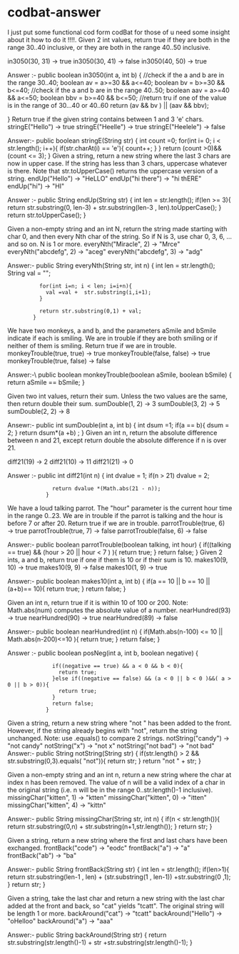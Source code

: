 # codbat-answer
I just put some functional cod form codBat for those of u need some insight about it how to do it !!!!.
Given 2 int values, return true if they are both in the range 30..40 inclusive, or they are both in the range 40..50 inclusive.


in3050(30, 31) → true
in3050(30, 41) → false
in3050(40, 50) → true

Answer :-     public boolean in3050(int a, int b) {
              //check if the a and b are in the range 30..40;
              boolean av = a>=30 && a<=40;
              boolean bv = b>=30 && b<=40;
              //check if the a and b are in the range 40..50;
              boolean aav = a>=40 && a<=50;
              boolean bbv = b>=40 && b<=50;
              //return tru if one of the value is in the range of 30...40 or 40..60
              return (av && bv ) || (aav && bbv);
  
  
  
}
Return true if the given string contains between 1 and 3 'e' chars.
stringE("Hello") → true
stringE("Heelle") → true
stringE("Heelele") → false

Answer:-  public boolean stringE(String str) {
          int count =0;
          for(int i= 0; i < str.length(); i++){
            if(str.charAt(i) == 'e'){
              count++;
            }
          }
          return (count >0)&&(count <= 3);
        }
Given a string, return a new string where the last 3 chars are now in upper case. If the string has less than 3 chars, uppercase whatever is there. Note that str.toUpperCase() returns the uppercase version of a string.
endUp("Hello") → "HeLLO"
endUp("hi there") → "hi thERE"
endUp("hi") → "HI"

Answer :- public String endUp(String str) {
          int len = str.length();
          if(len >= 3){
            return str.substring(0, len-3) + str.substring(len-3 , len).toUpperCase();
          }
            return str.toUpperCase();
        }



Given a non-empty string and an int N, return the string made starting with char 0, and then every Nth char of the string. So if N is 3, use char 0, 3, 6, ... and so on. N is 1 or more.
everyNth("Miracle", 2) → "Mrce"
everyNth("abcdefg", 2) → "aceg"
everyNth("abcdefg", 3) → "adg"

Answer:-  public String everyNth(String str, int n) {
              int len = str.length();
              String val = "";

              for(int i=n; i < len; i=i+n){
                val =val +  str.substring(i,i+1);
              }

              return str.substring(0,1) + val;
            }

We have two monkeys, a and b, and the parameters aSmile and bSmile indicate if each is smiling. We are in trouble if they are both smiling or if neither of them is smiling. Return true if we are in trouble.
monkeyTrouble(true, true) → true
monkeyTrouble(false, false) → true
monkeyTrouble(true, false) → false

Answer:-\   public boolean monkeyTrouble(boolean aSmile, boolean bSmile) {
              return aSmile == bSmile;
            }
            
 Given two int values, return their sum. Unless the two values are the same, then return double their sum.
sumDouble(1, 2) → 3
sumDouble(3, 2) → 5
sumDouble(2, 2) → 8      

Ansewr:-    public int sumDouble(int a, int b) {
                int dsum =1;
                if(a == b){
                  dsum = 2;
                }
                return dsum*(a +b) ;
              }
Given an int n, return the absolute difference between n and 21, except return double the absolute difference if n is over 21.


diff21(19) → 2
diff21(10) → 11
diff21(21) → 0

 Answer :-     public int diff21(int n) {
                  int dvalue = 1;
                  if(n > 21) dvalue = 2;

                  return dvalue *(Math.abs(21 - n));        
                }

We have a loud talking parrot. The "hour" parameter is the current hour time in the range 0..23. We are in trouble if the parrot is talking and the hour is before 7 or after 20. Return true if we are in trouble.
parrotTrouble(true, 6) → true
parrotTrouble(true, 7) → false
parrotTrouble(false, 6) → false

Answer:-         public boolean parrotTrouble(boolean talking, int hour) {
                   if((talking == true) && (hour > 20 || hour < 7 ) ){
                     return true;
                   }
                     return false;
                  }
Given 2 ints, a and b, return true if one if them is 10 or if their sum is 10.
makes10(9, 10) → true
makes10(9, 9) → false
makes10(1, 9) → true

Answer:- public boolean makes10(int a, int b) {
            if(a == 10 || b == 10  || (a+b)== 10){
              return true;
            }
            return false;
          }
          

Given an int n, return true if it is within 10 of 100 or 200. Note: Math.abs(num) computes the absolute value of a number.
nearHundred(93) → true
nearHundred(90) → true
nearHundred(89) → false   

Answer:-     public boolean nearHundred(int n) {
                if(Math.abs(n-100) <= 10 || Math.abs(n-200)<=10 ){
                  return true;
                }
                return false;
              }


 Answer :-     public boolean posNeg(int a, int b, boolean negative) {

                  if((negative == true) && a < 0 && b < 0){
                    return true;
                  }else if((negative == false) && (a < 0 || b < 0 )&&( a > 0 || b > 0)){ 
                    return true;
                  }
                  return false;
                }

Given a string, return a new string where "not " has been added to the front. However, if the string already begins with "not", return the string unchanged. Note: use .equals() to compare 2 strings.
notString("candy") → "not candy"
notString("x") → "not x"
notString("not bad") → "not bad"
Answer:-   public String notString(String str) {
              if(str.length() > 2 && str.substring(0,3).equals( "not")){ 
                return str; 
              }
              return "not " + str;
            }


Given a non-empty string and an int n, return a new string where the char at index n has been removed. The value of n will be a valid index of a char in the original string (i.e. n will be in the range 0..str.length()-1 inclusive).
missingChar("kitten", 1) → "ktten"
missingChar("kitten", 0) → "itten"
missingChar("kitten", 4) → "kittn"

 Answer:-      public String missingChar(String str, int n) {
                  if(n < str.length()){
                    return str.substring(0,n) + str.substring(n+1,str.length());
                  }
                  return str;
                }

Given a string, return a new string where the first and last chars have been exchanged.
frontBack("code") → "eodc"
frontBack("a") → "a"
frontBack("ab") → "ba"

 Answer:-       public String frontBack(String str) {
                  int len = str.length();
                  if(len>1){
                  return str.substring(len-1 , len) + (str.substring(1 , len-1)) +str.substring(0 ,1);
                  }
                 return str;
                }

Given a string, take the last char and return a new string with the last char added at the front and back, so "cat" yields "tcatt". The original string will be length 1 or more.
backAround("cat") → "tcatt"
backAround("Hello") → "oHelloo"
backAround("a") → "aaa"

Answer:-    public String backAround(String str) {
              return str.substring(str.length()-1) + str +str.substring(str.length()-1);
            }

